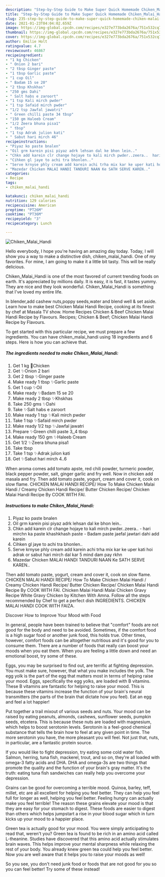 ```yaml
---
description: "Step-by-Step Guide to Make Super Quick Homemade Chiken_Malai_Handi"
title: "Step-by-Step Guide to Make Super Quick Homemade Chiken_Malai_Handi"
slug: 235-step-by-step-guide-to-make-super-quick-homemade-chiken-malai-handi
date: 2021-01-23T04:04:02.659Z
image: https://img-global.cpcdn.com/recipes/e327e773bda2676a/751x532cq70/chiken_malai_handi-recipe-main-photo.jpg
thumbnail: https://img-global.cpcdn.com/recipes/e327e773bda2676a/751x532cq70/chiken_malai_handi-recipe-main-photo.jpg
cover: https://img-global.cpcdn.com/recipes/e327e773bda2676a/751x532cq70/chiken_malai_handi-recipe-main-photo.jpg
author: Emilie Holt
ratingvalue: 4.7
reviewcount: 46867
recipeingredient:
- "1 kg Chicken"
- " Onion 2 bari"
- "2 tbsp Ginger paste"
- "1 tbsp Garlic paste"
- "1 cup Oil"
- " Badam 15 se 20"
- "2 tbsp Khskhas"
- "250 gms Dahi"
- " Salt habs e zaroort"
- "1 tsp Kali mirch pwder"
- "1 tsp Safaid mirch pwder"
- "1/2 tsp Jawfal jawatri"
- " Green chilli paste 34 tbsp"
- "150 gm Haleeb Cream"
- "1/2 Zeera bhuna pisa1"
- " tbsp"
- "1 tsp Adrak julion kati"
- " Sabut hari mirch 46"
recipeinstructions:
- "Piyaz ko paste bnalen"
- "Oil grm karein pisi piyaz adrk lehsan dal ke bhon lein.."
- "Chkn add karein clr change hojaye to kali mirch pwder..zeera..  hari mirchn ka paste khashkhash paste  Badam paste jaefal jawtari dahi add karein"
- "Cihken gl jaye to achi tra bhonlen.."
- "Serve krnyse phly cream add karein achi trha mix kar ke uper kati hoi adrak or sabut hari mirch dal kar 5 mind dam pay rkhn"
- "Mazedar Chicken MALAI HANDI TANDURI NAAN Ke SATH SERVE KAREN.."
categories:
- Recipe
tags:
- chiken_malai_handi

katakunci: chiken_malai_handi 
nutrition: 129 calories
recipecuisine: American
preptime: "PT26M"
cooktime: "PT36M"
recipeyield: "3"
recipecategory: Lunch

---
```



![Chiken_Malai_Handi](https://img-global.cpcdn.com/recipes/e327e773bda2676a/751x532cq70/chiken_malai_handi-recipe-main-photo.jpg)

Hello everybody, I hope you're having an amazing day today. Today, I will show you a way to make a distinctive dish, chiken_malai_handi. One of my favorites. For mine, I am going to make it a little bit tasty. This will be really delicious.

Chiken_Malai_Handi is one of the most favored of current trending foods on earth. It's appreciated by millions daily. It is easy, it is fast, it tastes yummy. They are nice and they look wonderful. Chiken_Malai_Handi is something that I've loved my entire life.

In blender,add cashew nuts,poppy seeds,water and blend well &amp; set aside. Learn how to make best Chicken Malai Handi Recipe, cooking at its finest by chef at Masala TV show. Home Recipes Chicken &amp; Beef Chicken Malai Handi Recipe by Flavours. Recipes; Chicken &amp; Beef; Chicken Malai Handi Recipe by Flavours.


To get started with this particular recipe, we must prepare a few ingredients. You can have chiken_malai_handi using 18 ingredients and 6 steps. Here is how you can achieve that.

<!--inarticleads1-->

##### The ingredients needed to make Chiken_Malai_Handi:

1. Get 1 kg 🐔Chicken
1. Get  ✨Onion 2 bari
1. Get 2 tbsp ✨Ginger paste
1. Make ready 1 tbsp ✨Garlic paste
1. Get 1 cup ✨Oil
1. Make ready  ✨Badam 15 se 20
1. Make ready 2 tbsp ✨Khskhas
1. Take 250 gms ✨Dahi
1. Take  ✨Salt habs e zaroort
1. Make ready 1 tsp ✨Kali mirch pwder
1. Take 1 tsp ✨Safaid mirch pwder
1. Make ready 1/2 tsp ✨Jawfal jawatri
1. Prepare  ✨Green chilli paste 3,,4 tbsp
1. Make ready 150 gm ✨Haleeb Cream
1. Get 1/2 ✨Zeera bhuna pisa1
1. Take  tbsp
1. Take 1 tsp ✨Adrak julion kati
1. Get  ✨Sabut hari mirch 4..6


When aroma comes add tomato apste, red chili powder, turmeric powder, black pepper powder, salt, ginger garlic and fry well. Now in chicken add masala and fry. Then add tomato paste, yogurt, cream and cover it, cook on slow flame. CHICKEN MALAI HANDI RECIPE/ How To Make Chicken Malai Handi / Creamy Chicken Handi Recipe/ Butter Chicken Recipe/ Chicken Malai Handi Recipe By COOK WITH FAI. 

<!--inarticleads2-->

##### Instructions to make Chiken_Malai_Handi:

1. Piyaz ko paste bnalen
1. Oil grm karein pisi piyaz adrk lehsan dal ke bhon lein..
1. Chkn add karein clr change hojaye to kali mirch pwder..zeera.. -  hari mirchn ka paste khashkhash paste -  Badam paste jaefal jawtari dahi add karein
1. Cihken gl jaye to achi tra bhonlen..
1. Serve krnyse phly cream add karein achi trha mix kar ke uper kati hoi adrak or sabut hari mirch dal kar 5 mind dam pay rkhn
1. Mazedar Chicken MALAI HANDI TANDURI NAAN Ke SATH SERVE KAREN..


Then add tomato paste, yogurt, cream and cover it, cook on slow flame. CHICKEN MALAI HANDI RECIPE/ How To Make Chicken Malai Handi / Creamy Chicken Handi Recipe/ Butter Chicken Recipe/ Chicken Malai Handi Recipe By COOK WITH FAI. Chicken Malai Handi Malai Chicken Gravy Recipe White Gravy Chicken by Kitchen With Amna. Follow all the steps recommended by Chef to get a perfect dish INGREDIENTS. CHICKEN MALAI HANDI COOK WITH FAIZA. 

Discover How to Improve Your Mood with Food


In general, people have been trained to believe that "comfort" foods are not good for the body and need to be avoided. Sometimes, if the comfort food is a high sugar food or another junk food, this holds true. Other times, however, comfort foods can be altogether nutritious and it's good for you to consume them. There are a number of foods that really can boost your moods when you eat them. When you are feeling a little down and need an emotional boost, try some of these.

Eggs, you may be surprised to find out, are terrific at fighting depression. You must make sure, however, that what you make includes the yolk. The egg yolk is the part of the egg that matters most in terms of helping raise your mood. Eggs, specifically the egg yolks, are loaded with B vitamins. These B vitamins are fantastic for helping to raise your mood. This is because these vitamins increase the function of your brain's neural transmitters (the parts of the brain that dictate how you feel). Eat an egg and feel a lot happier!

Put together a trail mixout of various seeds and nuts. Your mood can be raised by eating peanuts, almonds, cashews, sunflower seeds, pumpkin seeds, etcetera. This is because these nuts are loaded with magnesium, which helps to boost serotonin levels. Serotonin is a feel-good chemical substance that tells the brain how to feel at any given point in time. The more serotonin you have, the more pleasant you will feel. Not just that, nuts, in particular, are a fantastic protein source.

If you would like to fight depression, try eating some cold water fish. Salmon, herring, tuna fish, mackerel, trout, and so on, they're all loaded with omega-3 fatty acids and DHA. DHA and omega-3s are two things that promote the quality and the function of your brain's gray matter. It's the truth: eating tuna fish sandwiches can really help you overcome your depression. 

Grains can be good for overcoming a terrible mood. Quinoa, barley, teff, millet, etc are all excellent for helping you feel better. They can help you feel full for longer as well, helping you feel better. Feeling hungry can actually make you feel terrible! The reason these grains elevate your mood is that they are easy for your stomach to digest. These foods are easier to digest than others which helps jumpstart a rise in your blood sugar which in turn kicks up your mood to a happier place.

Green tea is actually good for your mood. You were simply anticipating to read that, weren't you? Green tea is found to be rich in an amino acid called L-theanine. Studies have discovered that this amino acid actually stimulates brain waves. This helps improve your mental sharpness while relaxing the rest of your body. You already knew green tea could help you feel better. Now you are well aware that it helps you to raise your moods as well!

So you see, you don't need junk food or foods that are not good for you so you can feel better! Try some of these instead!

